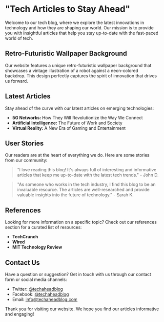 <!--font:Poppins-->

# "Tech Articles to Stay Ahead"

Welcome to our tech blog, where we explore the latest innovations in technology and how they are shaping our world. Our mission is to provide you with insightful articles that help you stay up-to-date with the fast-paced world of tech.

## Retro-Futuristic Wallpaper Background

Our website features a unique retro-futuristic wallpaper background that showcases a vintage illustration of a robot against a neon-colored backdrop. This design perfectly captures the spirit of innovation that drives us forward.

## Latest Articles

Stay ahead of the curve with our latest articles on emerging technologies:

- **5G Networks:** How They Will Revolutionize the Way We Connect
- **Artificial Intelligence:** The Future of Work and Society
- **Virtual Reality:** A New Era of Gaming and Entertainment

## User Stories

Our readers are at the heart of everything we do. Here are some stories from our community:

> "I love reading this blog! It's always full of interesting and informative articles that keep me up-to-date with the latest tech trends." - John D.

> "As someone who works in the tech industry, I find this blog to be an invaluable resource. The articles are well-researched and provide valuable insights into the future of technology." - Sarah K.

## References

Looking for more information on a specific topic? Check out our references section for a curated list of resources:

- **TechCrunch**
- **Wired**
- **MIT Technology Review**

## Contact Us

Have a question or suggestion? Get in touch with us through our contact form or social media channels:

- Twitter: [@techaheadblog](#)
- Facebook: [@techaheadblog](#)
- Email: [info@techaheadblog.com](mailto:info@techaheadblog.com)

Thank you for visiting our website. We hope you find our articles informative and engaging!

<!--

Write me content for website with wallpaper which alt text is:

"A retro-futuristic wallpaper featuring a vintage illustration of a robot, set against a neon-colored background."

The name/title of the page should not be 1:1 copy of the alt text but rather a real content of the website which is using this wallpaper.

- Use markdown format 
- Start with heading
- Heading should be short and concise
- The content should look like a real website 
- The website should not be about the wallpaper, wallpaper is just a related background
- Heading should be contain work "wallpaper" or "background"
- Include real sections like references, contact, user stories, etc. use things relevant to the page purpose.
- Feel free to use structure like headings, bullets, numbering, blockquotes, paragraphs, horizontal lines, etc.
- You can use formatting like bold or _italic_
- You can include UTF-8 emojis
- Links should be only #hash anchors (and you can refer to the document itself)
- Do not include images


---


# Futuristic Tech Blog: Exploring the Latest Innovations

Welcome to our futuristic tech blog, where we explore the latest innovations in technology and how they are shaping our world. Our mission is to provide you with insightful articles that help you stay up-to-date with the fast-paced world of tech.

## The Retro-Futuristic Wallpaper Background

Our website features a retro-futuristic wallpaper background that sets the tone for our exploration of cutting-edge technology. The wallpaper features a vintage illustration of a robot, set against a neon-colored background. This design perfectly captures the spirit of innovation that drives us forward.

## Latest Articles

Stay ahead of the curve with our latest articles on emerging technologies:

- **5G Networks:** How They Will Revolutionize the Way We Connect
- **Artificial Intelligence:** The Future of Work and Society
- **Virtual Reality:** A New Era of Gaming and Entertainment

## User Stories

Our readers are at the heart of everything we do. Here are some stories from our community:

> "I love reading this blog! It's always full of interesting and informative articles that keep me up-to-date with the latest tech trends." - John D.

> "As someone who works in the tech industry, I find this blog to be an invaluable resource. The articles are well-researched and provide valuable insights into the future of technology." - Sarah K.

## References

Looking for more information on a specific topic? Check out our references section for a curated list of resources:

- **TechCrunch**
- **Wired**
- **MIT Technology Review**

## Contact Us

Have a question or suggestion? Get in touch with us through our contact form or social media channels:

- Twitter: [@futuristictechblog](#)
- Facebook: [@futuristictechblog](#)
- Email: [info@futuristictechblog.com](mailto:info@futuristictechblog.com)

Thank you for visiting our website. We hope you find our articles informative and engaging!


---


Heading is too long, rewrite whole content.


---


# The Future of Tech: Exploring the Latest Innovations

Welcome to our tech blog, where we explore the latest innovations in technology and how they are shaping our world. Our mission is to provide you with insightful articles that help you stay up-to-date with the fast-paced world of tech.

## Retro-Futuristic Wallpaper Background

Our website features a unique retro-futuristic wallpaper background that sets the tone for our exploration of cutting-edge technology. The wallpaper showcases a vintage illustration of a robot against a neon-colored backdrop. This design perfectly captures the spirit of innovation that drives us forward.

## Latest Articles

Stay ahead of the curve with our latest articles on emerging technologies:

- **5G Networks:** How They Will Revolutionize the Way We Connect
- **Artificial Intelligence:** The Future of Work and Society
- **Virtual Reality:** A New Era of Gaming and Entertainment

## User Stories

Our readers are at the heart of everything we do. Here are some stories from our community:

> "I love reading this blog! It's always full of interesting and informative articles that keep me up-to-date with the latest tech trends." - John D.

> "As someone who works in the tech industry, I find this blog to be an invaluable resource. The articles are well-researched and provide valuable insights into the future of technology." - Sarah K.

## References

Looking for more information on a specific topic? Check out our references section for a curated list of resources:

- **TechCrunch**
- **Wired**
- **MIT Technology Review**

## Contact Us

Have a question or suggestion? Get in touch with us through our contact form or social media channels:

- Twitter: [@futureoftechblog](#)
- Facebook: [@futureoftechblog](#)
- Email: [info@futureoftechblog.com](mailto:info@futureoftechblog.com)

Thank you for visiting our website. We hope you find our articles informative and engaging!


---


Heading is too long, rewrite whole content.


---


# The Future of Technology: Stay Ahead with Our Latest Articles

Welcome to our tech blog, where we explore the latest innovations in technology and how they are shaping our world. Our mission is to provide you with insightful articles that help you stay up-to-date with the fast-paced world of tech.

## Retro-Futuristic Wallpaper Background

Our website features a unique retro-futuristic wallpaper background that showcases a vintage illustration of a robot against a neon-colored backdrop. This design perfectly captures the spirit of innovation that drives us forward.

## Latest Articles

Stay ahead of the curve with our latest articles on emerging technologies:

- **5G Networks:** How They Will Revolutionize the Way We Connect
- **Artificial Intelligence:** The Future of Work and Society
- **Virtual Reality:** A New Era of Gaming and Entertainment

## User Stories

Our readers are at the heart of everything we do. Here are some stories from our community:

> "I love reading this blog! It's always full of interesting and informative articles that keep me up-to-date with the latest tech trends." - John D.

> "As someone who works in the tech industry, I find this blog to be an invaluable resource. The articles are well-researched and provide valuable insights into the future of technology." - Sarah K.

## References

Looking for more information on a specific topic? Check out our references section for a curated list of resources:

- **TechCrunch**
- **Wired**
- **MIT Technology Review**

## Contact Us

Have a question or suggestion? Get in touch with us through our contact form or social media channels:

- Twitter: [@futuretechblog](#)
- Facebook: [@futuretechblog](#)
- Email: [info@futuretechblog.com](mailto:info@futuretechblog.com)

Thank you for visiting our website. We hope you find our articles informative and engaging!


---


Heading is too long, rewrite whole content.


---


# Stay Ahead with Our Latest Tech Articles

Welcome to our tech blog, where we explore the latest innovations in technology and how they are shaping our world. Our mission is to provide you with insightful articles that help you stay up-to-date with the fast-paced world of tech.

## Retro-Futuristic Wallpaper Background

Our website features a unique retro-futuristic wallpaper background that showcases a vintage illustration of a robot against a neon-colored backdrop. This design perfectly captures the spirit of innovation that drives us forward.

## Latest Articles

Stay ahead of the curve with our latest articles on emerging technologies:

- **5G Networks:** How They Will Revolutionize the Way We Connect
- **Artificial Intelligence:** The Future of Work and Society
- **Virtual Reality:** A New Era of Gaming and Entertainment

## User Stories

Our readers are at the heart of everything we do. Here are some stories from our community:

> "I love reading this blog! It's always full of interesting and informative articles that keep me up-to-date with the latest tech trends." - John D.

> "As someone who works in the tech industry, I find this blog to be an invaluable resource. The articles are well-researched and provide valuable insights into the future of technology." - Sarah K.

## References

Looking for more information on a specific topic? Check out our references section for a curated list of resources:

- **TechCrunch**
- **Wired**
- **MIT Technology Review**

## Contact Us

Have a question or suggestion? Get in touch with us through our contact form or social media channels:

- Twitter: [@techaheadblog](#)
- Facebook: [@techaheadblog](#)
- Email: [info@techaheadblog.com](mailto:info@techaheadblog.com)

Thank you for visiting our website. We hope you find our articles informative and engaging!


---


Write me a Google font which is best fitting for the website.

Pick from the list:
- Open Sans
- Dancing Script
- Lato
- Playfair Display
- Raleway
- Roboto
- Orbitron
- Exo 2
- Alegreya
- IBM Plex Sans
- Inter
- Futura
- Poppins
- Montserrat
- Great Vibes
- Barlow Condensed
- Lobster


Write just the font name nothing else.


---


Poppins

-->
